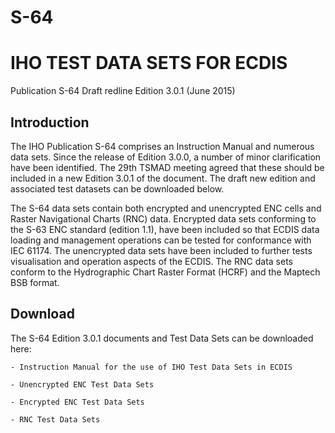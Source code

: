 # S-64


# IHO TEST DATA SETS FOR ECDIS
Publication S-64
Draft redline Edition 3.0.1 (June 2015)

## Introduction

The IHO Publication S-64 comprises an Instruction Manual and numerous data sets. Since the release of Edition 3.0.0, a number of minor clarification have been identified.  The 29th TSMAD meeting agreed that these should be included in a new Edition 3.0.1 of the document.  The draft new edition and associated test datasets can be downloaded below.

The S-64 data sets contain both encrypted and unencrypted ENC cells and Raster Navigational Charts (RNC) data. Encrypted data sets conforming to the S-63 ENC standard (edition 1.1), have been included so that ECDIS data loading and management operations can be tested for conformance with IEC 61174. The unencrypted data sets have been included to further tests visualisation and operation aspects of the ECDIS. The RNC data sets conform to the Hydrographic Chart Raster Format (HCRF) and the Maptech BSB format.

## Download

The S-64 Edition 3.0.1 documents and Test Data Sets can be downloaded here:

    - Instruction Manual for the use of IHO Test Data Sets in ECDIS 

    - Unencrypted ENC Test Data Sets

    - Encrypted ENC Test Data Sets

    - RNC Test Data Sets
